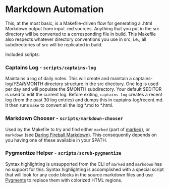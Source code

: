 Markdown Automation
================================================================================

This, at the most basic, is a Makefile-driven flow for generating a
.html Markdown output from input .md sources. Anything that you put in
the src directory will be converted to a corresponding file in build.
This Makefile also respects whatever directory conventions you use in
src, i.e., all subdirectories of src will be replicated in build.

Included scripts:

### Captains Log - `scripts/captains-log`

Maintains a log of daily notes. This will create and maintain a
captains-log/$YEAR/$MONTH directory structure in the src directory.
One log is used per day and will populate the $MONTH subdirectory.
Your default $EDITOR is used to edit the current log. Before exiting,
`captains-log` creates a recent log (from the past 30 log entries) and
dumps this in captains-log/recent.md. It then runs `make` to convert
all the log *.md to *.html.

### Markdown Chooser - `scripts/markdown-chooser`

Used by the Makefile to try and find either `marked` (part of
[marked](https://github.com/chjj/marked)), or `markdown` (see
[Daring Fireball Markdown](http://daringfireball.net/projects/markdown/)).
This consequently depends on you having one of these available in your
$PATH.

### Pygmentize Helper - `scripts/scrub-pygmentize`

Syntax highlighting is unsupported from the CLI of `marked` and `markdown` has no support for this. Syntax highlighting is accomplished with a special script that will look for any code blocks in the source markdown files and use [Pygments](http://pygments.org/) to replace them with colorized HTML regions.
